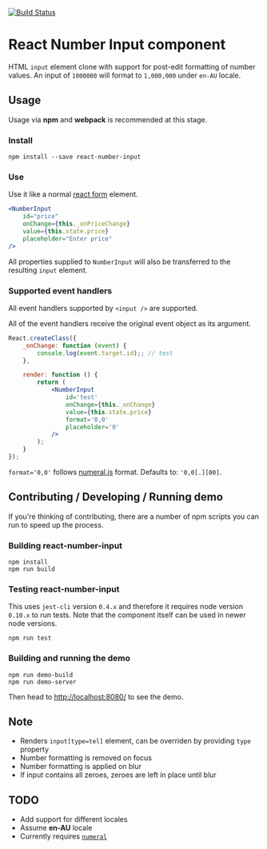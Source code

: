 [![Build Status](https://travis-ci.org/hongymagic/react-number-input.svg?branch=master)](https://travis-ci.org/hongymagic/react-number-input)

# React Number Input component

HTML `input` element clone with support for post-edit formatting of number
values. An input of `1000000` will format to `1,000,000` under `en-AU` locale.

## Usage

Usage via __npm__ and __webpack__ is recommended at this stage.

### Install

```
npm install --save react-number-input
```

### Use

Use it like a normal [react form](http://facebook.github.io/react/docs/forms.html) element.

```jsx
<NumberInput
	id="price"
	onChange={this._onPriceChange}
	value={this.state.price}
	placeholder="Enter price"
/>
```

All properties supplied to `NumberInput` will also be transferred to the
resulting `input` element.

### Supported event handlers

All event handlers supported by `<input />` are supported.

All of the event handlers receive the original event object as its argument.

```jsx
React.createClass({
	_onChange: function (event) {
		console.log(event.target.id);; // test
	},

	render: function () {
		return (
			<NumberInput
				id='test'
				onChange={this._onChange}
				value={this.state.price}
				format='0,0'
				placeholder='0'
			/>
		);
	}
});
```

`format='0,0'` follows [numeral.js](http://numeraljs.com) format. Defaults to: `'0,0[.][00]`.

## Contributing / Developing / Running demo

If you're thinking of contributing, there are a number of npm scripts you
can run to speed up the process.

### Building react-number-input

```
npm install
npm run build
```

### Testing react-number-input

This uses `jest-cli` version `0.4.x` and therefore it requires node version
`0.10.x` to run tests. Note that the component itself can be used in newer
node versions.

```
npm run test
```

### Building and running the demo

```
npm run demo-build
npm run demo-server
```

Then head to [http://localhost:8080/](http://localhost:8080) to see the demo.

## Note

* Renders `input[type=tel]` element, can be overriden by providing `type` property
* Number formatting is removed on focus
* Number formatting is applied on blur
* If input contains all zeroes, zeroes are left in place until blur

## TODO

* Add support for different locales
* Assume __en-AU__ locale
* Currently requires [`numeral`](http://numeraljs.com)

